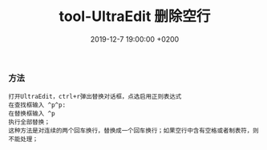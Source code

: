 ﻿---
layout: post
title:  "tool-UltraEdit 删除空行"
date:   2019-12-7 19:00:00 +0200
categories: ubuntu
---
### 方法
```
打开UltraEdit，ctrl+r弹出替换对话框，点选启用正则表达式
在查找框输入 ^p^p:
在替换框输入 ^p
执行全部替换；
这种方法是对连续的两个回车换行，替换成一个回车换行；如果空行中含有空格或者制表符，则不能处理；
```
